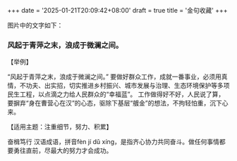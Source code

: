 +++
date = '2025-01-21T20:09:42+08:00'
draft = true
title = '金句收藏'
+++


图片中的文字如下：

### 风起于青萍之末，浪成于微澜之间。

【举例】

“风起于青萍之末，浪成于微澜之间。” 
要做好群众工作，成就一番事业，必须用真情，不功夫、出实招，切实推进乡村振兴、城市发展与治理、生态环境保护等多项民生工程，以点滴之力给人民群众的“幸福蓝”。
工作做得好不好，人民说了算，要摒弃“身在曹营心在汉”的心态，驱除下基层“艔金”的想法，不拘轻怕重，沉下心来。

【适用主题：注重细节，努力、积累】


奋楫笃行
汉语成语，拼音fèn jí dǔ xíng，是指齐心协力共同奋斗。做任何事情都要勇往直前，尽最大的努力才会成功。